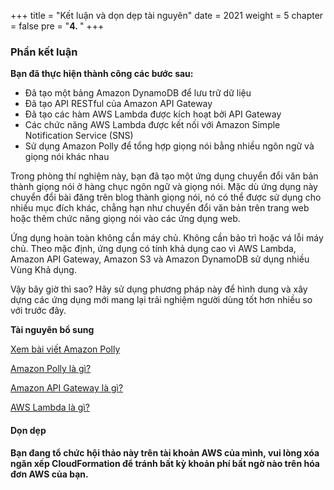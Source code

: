 +++
title = "Kết luận và dọn dẹp tài nguyên"
date = 2021
weight = 5
chapter = false
pre = "<b>4. </b>"
+++



### Phần kết luận

**Bạn đã thực hiện thành công các bước sau:**

- Đã tạo một bảng Amazon DynamoDB để lưu trữ dữ liệu
- Đã tạo API RESTful của Amazon API Gateway
- Đã tạo các hàm AWS Lambda được kích hoạt bởi API Gateway
- Các chức năng AWS Lambda được kết nối với Amazon Simple Notification Service (SNS)
- Sử dụng Amazon Polly để tổng hợp giọng nói bằng nhiều ngôn ngữ và giọng nói khác nhau

Trong phòng thí nghiệm này, bạn đã tạo một ứng dụng chuyển đổi văn bản thành giọng nói ở hàng chục ngôn ngữ và giọng nói. Mặc dù ứng dụng này chuyển đổi bài đăng trên blog thành giọng nói, nó có thể được sử dụng cho nhiều mục đích khác, chẳng hạn như chuyển đổi văn bản trên trang web hoặc thêm chức năng giọng nói vào các ứng dụng web.

Ứng dụng hoàn toàn không cần máy chủ. Không cần bảo trì hoặc vá lỗi máy chủ. Theo mặc định, ứng dụng có tính khả dụng cao vì AWS Lambda, Amazon API Gateway, Amazon S3 và Amazon DynamoDB sử dụng nhiều Vùng Khả dụng.

Vậy bây giờ thì sao? Hãy sử dụng phương pháp này để hình dung và xây dựng các ứng dụng mới mang lại trải nghiệm người dùng tốt hơn nhiều so với trước đây.


**Tài nguyên bổ sung**

[Xem bài viết Amazon Polly](https://aws.amazon.com/blogs/machine-learning/build-your-own-text-to-speech-applications-with-amazon-polly/)

[Amazon Polly là gì?](https://docs.aws.amazon.com/polly/latest/dg/what-is.html)

[Amazon API Gateway là gì?](https://docs.aws.amazon.com/apigateway/latest/developerguide/welcome.html)

[AWS Lambda là gì?](https://docs.aws.amazon.com/lambda/latest/dg/welcome.html)


#### Dọn dẹp

**Bạn đang tổ chức hội thảo này trên tài khoản AWS của mình, vui lòng xóa ngăn xếp CloudFormation để tránh bất kỳ khoản phí bất ngờ nào trên hóa đơn AWS của bạn.**